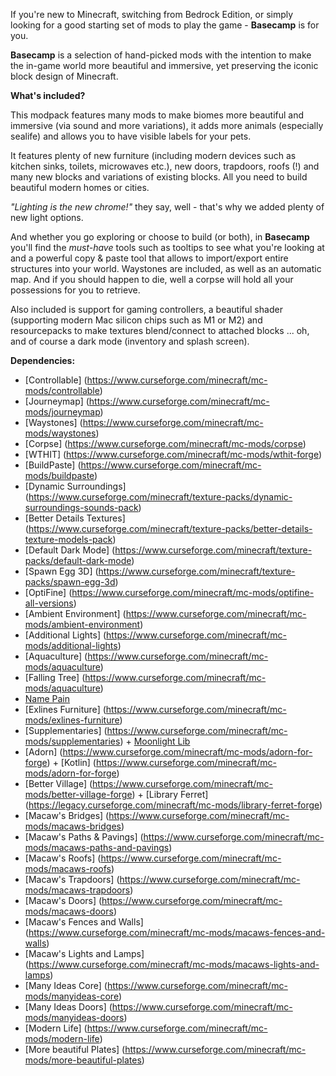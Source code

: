 If you're new to Minecraft, switching from Bedrock Edition, or simply looking for a good starting set of mods to play the game - **Basecamp** is for you. 

**Basecamp** is a selection of hand-picked mods with the intention to make the in-game world more beautiful and immersive, yet preserving the iconic block design of Minecraft. 


**What's included?**

This modpack features many mods to make biomes more beautiful and immersive (via sound and more variations), it adds more animals (especially sealife) and allows you to have visible labels for your pets. 


It features plenty of new furniture (including modern devices such as kitchen sinks, toilets, microwaves etc.), new doors, trapdoors, roofs (!) and many new blocks and variations of existing blocks. All you need to build beautiful modern homes or cities.

*"Lighting is the new chrome!"* they say, well - that's why we added plenty of new light options.

And whether you go exploring or choose to build (or both), in **Basecamp** you'll find the *must-have* tools such as  tooltips to see what you're looking at and a powerful copy & paste tool that allows to import/export entire structures into your world. Waystones are included, as well as an automatic map. And if you should happen to die, well a corpse will hold all your possessions for you to retrieve. 

Also included is support for gaming controllers, a beautiful shader (supporting modern Mac silicon chips such as M1 or M2) and resourcepacks to make textures blend/connect to attached blocks ... oh, and of course a dark mode (inventory and splash screen).


**Dependencies:**

- [Controllable] (https://www.curseforge.com/minecraft/mc-mods/controllable) 
- [Journeymap] (https://www.curseforge.com/minecraft/mc-mods/journeymap)
- [Waystones] (https://www.curseforge.com/minecraft/mc-mods/waystones)
- [Corpse] (https://www.curseforge.com/minecraft/mc-mods/corpse)
- [WTHIT] (https://www.curseforge.com/minecraft/mc-mods/wthit-forge)
- [BuildPaste] (https://www.curseforge.com/minecraft/mc-mods/buildpaste)
- [Dynamic Surroundings] (https://www.curseforge.com/minecraft/texture-packs/dynamic-surroundings-sounds-pack)
- [Better Details Textures] (https://www.curseforge.com/minecraft/texture-packs/better-details-texture-models-pack)
- [Default Dark Mode] (https://www.curseforge.com/minecraft/texture-packs/default-dark-mode)
- [Spawn Egg 3D] (https://www.curseforge.com/minecraft/texture-packs/spawn-egg-3d)
- [OptiFine] (https://www.curseforge.com/minecraft/mc-mods/optifine-all-versions)
- [Ambient Environment] (https://www.curseforge.com/minecraft/mc-mods/ambient-environment)
- [Additional Lights] (https://www.curseforge.com/minecraft/mc-mods/additional-lights)
- [Aquaculture] (https://www.curseforge.com/minecraft/mc-mods/aquaculture)
- [Falling Tree] (https://www.curseforge.com/minecraft/mc-mods/aquaculture)
- [Name Pain](https://www.curseforge.com/minecraft/mc-mods/name-pain)
- [Exlines Furniture] (https://www.curseforge.com/minecraft/mc-mods/exlines-furniture)
- [Supplementaries] (https://www.curseforge.com/minecraft/mc-mods/supplementaries) + [Moonlight Lib](https://www.curseforge.com/minecraft/mc-mods/selene)
- [Adorn] (https://www.curseforge.com/minecraft/mc-mods/adorn-for-forge) + [Kotlin] (https://www.curseforge.com/minecraft/mc-mods/adorn-for-forge)
- [Better Village] (https://www.curseforge.com/minecraft/mc-mods/better-village-forge) + [Library Ferret] (https://legacy.curseforge.com/minecraft/mc-mods/library-ferret-forge)
- [Macaw's Bridges] (https://www.curseforge.com/minecraft/mc-mods/macaws-bridges)
- [Macaw's Paths & Pavings] (https://www.curseforge.com/minecraft/mc-mods/macaws-paths-and-pavings)
- [Macaw's Roofs] (https://www.curseforge.com/minecraft/mc-mods/macaws-roofs)
- [Macaw's Trapdoors] (https://www.curseforge.com/minecraft/mc-mods/macaws-trapdoors)
- [Macaw's Doors] (https://www.curseforge.com/minecraft/mc-mods/macaws-doors)
- [Macaw's Fences and Walls] (https://www.curseforge.com/minecraft/mc-mods/macaws-fences-and-walls)
- [Macaw's Lights and Lamps] (https://www.curseforge.com/minecraft/mc-mods/macaws-lights-and-lamps)
- [Many Ideas Core] (https://www.curseforge.com/minecraft/mc-mods/manyideas-core)
- [Many Ideas Doors] (https://www.curseforge.com/minecraft/mc-mods/manyideas-doors)
- [Modern Life] (https://www.curseforge.com/minecraft/mc-mods/modern-life)
- [More beautiful Plates] (https://www.curseforge.com/minecraft/mc-mods/more-beautiful-plates)

















